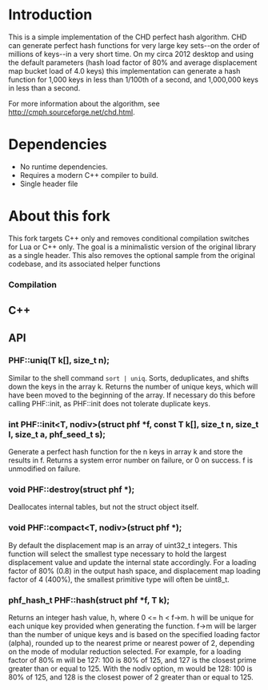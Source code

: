 # Introduction #

This is a simple implementation of the CHD perfect hash algorithm. CHD can
generate perfect hash functions for very large key sets--on the order of
millions of keys--in a very short time. On my circa 2012 desktop and using
the default parameters (hash load factor of 80% and average displacement map
bucket load of 4.0 keys) this implementation can generate a hash function
for 1,000 keys in less than 1/100th of a second, and 1,000,000 keys in less
than a second.

For more information about the algorithm, see
http://cmph.sourceforge.net/chd.html.

# Dependencies #

* No runtime dependencies.
* Requires a modern C++ compiler to build.
* Single header file

# About this fork #

This fork targets C++ only and removes conditional compilation switches for Lua or C++ only.  The goal is a minimalistic version of the original library as a single header.  This also removes the optional sample from the original codebase, and its associated helper functions

### Compilation ###

## C++ ##

## API ##

### PHF::uniq<T>(T k[], size_t n); ###

Similar to the shell command `sort | uniq`. Sorts, deduplicates, and shifts
down the keys in the array k. Returns the number of unique keys, which will
have been moved to the beginning of the array. If necessary do this before
calling PHF::init, as PHF::init does not tolerate duplicate keys.

### int PHF::init<T, nodiv>(struct phf *f, const T k[], size_t n, size_t l, size_t a, phf_seed_t s);

Generate a perfect hash function for the n keys in array k and store the
results in f. Returns a system error number on failure, or 0 on success. f
is unmodified on failure.

### void PHF::destroy(struct phf *);

Deallocates internal tables, but not the struct object itself.

### void PHF::compact<T, nodiv>(struct phf *);

By default the displacement map is an array of uint32_t integers. This
function will select the smallest type necessary to hold the largest
displacement value and update the internal state accordingly. For a loading
factor of 80% (0.8) in the output hash space, and displacement map loading
factor of 4 (400%), the smallest primitive type will often be uint8_t.

### phf_hash_t PHF::hash<T>(struct phf *f, T k);

Returns an integer hash value, h, where 0 <= h < f->m. h will be unique for
each unique key provided when generating the function. f->m will be larger
than the number of unique keys and is based on the specified loading factor
(alpha), rounded up to the nearest prime or nearest power of 2, depending on
the mode of modular reduction selected. For example, for a loading factor of
80% m will be 127: 100 is 80% of 125, and 127 is the closest prime greater
than or equal to 125. With the nodiv option, m would be 128: 100 is 80% of
125, and 128 is the closest power of 2 greater than or equal to 125.

